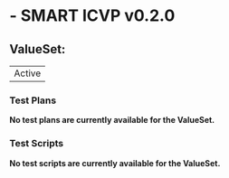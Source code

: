 #  - SMART ICVP v0.2.0

## ValueSet: 

| |
| :--- |
| Active |

### Test Plans

**No test plans are currently available for the ValueSet.**

### Test Scripts

**No test scripts are currently available for the ValueSet.**

